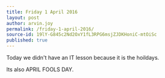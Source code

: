 ```yaml
---
title: Friday 1 April 2016
layout: post
author: arvin.joy
permalink: /friday-1-april-2016/
source-id: 19lY-G845c2Nd2OxY1fL3RPG6msjZJDKHoniC-mtOiSc
published: true
---
```

Today we didn't have an IT lesson because it is the hoildays.

Its also APRIL FOOLS DAY.

